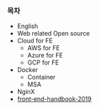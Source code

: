 ### 목차

* English
* Web related Open source
* Cloud for FE
  * AWS for FE
  * Azure for FE
  * GCP for FE
* Docker
  * Container
  * MSA
* NginX
* [front-end-handbook-2019](https://frontendmasters.com/books/front-end-handbook/2019/)

